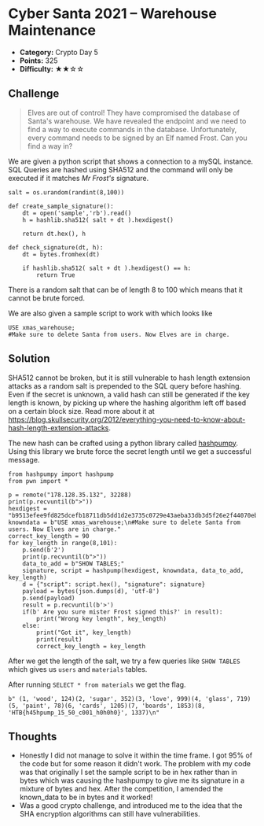 # Cyber Santa 2021 – Warehouse Maintenance

- **Category:** Crypto Day 5
- **Points:** 325
- **Difficulty:** ★★☆☆

## Challenge

> Elves are out of control! They have compromised the database of Santa's warehouse. We have revealed the endpoint and we need to find a way to execute commands in the database. Unfortunately, every command needs to be signed by an Elf named Frost. Can you find a way in?

We are given a python script that shows a connection to a mySQL instance. SQL Queries are hashed using SHA512 and the command will only be executed if it matches <em>Mr Frost's</em> signature.

```
salt = os.urandom(randint(8,100))

def create_sample_signature():
	dt = open('sample','rb').read()
	h = hashlib.sha512( salt + dt ).hexdigest()

	return dt.hex(), h

def check_signature(dt, h):
	dt = bytes.fromhex(dt)

	if hashlib.sha512( salt + dt ).hexdigest() == h:
		return True
```

There is a random salt that can be of length 8 to 100 which means that it cannot be brute forced.

We are also given a sample script to work with which looks like

```
USE xmas_warehouse;
#Make sure to delete Santa from users. Now Elves are in charge.
```

## Solution

SHA512 cannot be broken, but it is still vulnerable to hash length extension attacks as a random salt is prepended to the SQL query before hashing. Even if the secret is unknown, a valid hash can still be generated if the key length is known, by picking up where the hashing algorithm left off based on a certain block size. Read more about it at https://blog.skullsecurity.org/2012/everything-you-need-to-know-about-hash-length-extension-attacks.

The new hash can be crafted using a python library called [hashpumpy](https://github.com/bwall/HashPump).
Using this library we brute force the secret length until we get a successful message.

```
from hashpumpy import hashpump
from pwn import *

p = remote("178.128.35.132", 32288)
print(p.recvuntil(b">"))
hexdigest = "b9513efee9fd825dcefb18711db5dd1d2e3735c0729e43aeba33db3d5f26e2f44070eb699100fea02847fca032dc99bc06d4656617db1c01691664000d933738"
knowndata = b"USE xmas_warehouse;\n#Make sure to delete Santa from users. Now Elves are in charge."
correct_key_length = 90
for key_length in range(8,101):
	p.send(b'2')
	print(p.recvuntil(b">"))
	data_to_add = b"SHOW TABLES;"
	signature, script = hashpump(hexdigest, knowndata, data_to_add, key_length)
	d = {"script": script.hex(), "signature": signature}
	payload = bytes(json.dumps(d), 'utf-8')
	p.send(payload)
	result = p.recvuntil(b'>')
	if(b' Are you sure mister Frost signed this?' in result):
		print("Wrong key length", key_length)
	else:
		print("Got it", key_length)
		print(result)
		correct_key_length = key_length
```

After we get the length of the salt, we try a few queries like `SHOW TABLES` which gives us `users` and `materials` tables.

After running `SELECT * from materials` we get the flag.

```
b" (1, 'wood', 124)(2, 'sugar', 352)(3, 'love', 999)(4, 'glass', 719)(5, 'paint', 78)(6, 'cards', 1205)(7, 'boards', 1853)(8, 'HTB{h45hpump_15_50_c001_h0h0h0}', 1337)\n"
```

## Thoughts

- Honestly I did not manage to solve it within the time frame. I got 95% of the code but for some reason it didn't work. The problem with my code was that originally I set the sample script to be in hex rather than in bytes which was causing the hashpumpy to give me its signature in a mixture of bytes and hex. After the competition, I amended the known_data to be in bytes and it worked!
- Was a good crypto challenge, and introduced me to the idea that the SHA encryption algorithms can still have vulnerabilities.
